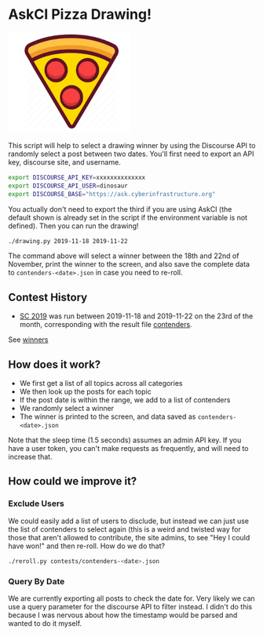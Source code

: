 # AskCI Pizza Drawing!

![pizza.png](pizza.png)

This script will help to select a drawing winner by using the Discourse API
to randomly select a post between two dates. You'll first need to export
an API key, discourse site, and username.

```bash
export DISCOURSE_API_KEY=xxxxxxxxxxxxxx
export DISCOURSE_API_USER=dinosaur
export DISCOURSE_BASE="https://ask.cyberinfrastructure.org"
```

You actually don't need to export the third if you are using AskCI (the default shown
is already set in the script if the environment variable is not defined).
Then you can run the drawing!

```bash
./drawing.py 2019-11-18 2019-11-22
```

The command above will select a winner between the 18th and 22nd of November,
print the winner to the screen, and also save the complete data to `contenders-<date>.json`
in case you need to re-roll.

## Contest History

 - [SC 2019](https://ask.cyberinfrastructure.org/t/calling-all-people-who-like-pizza-and-supercomputing/1134) was run between 2019-11-18 and 2019-11-22 on the 23rd of the month, corresponding with the result file [contenders](contests/contenders-2019-11-23.json).


See [winners](winners.md)


## How does it work?

 - We first get a list of all topics across all categories
 - We then look up the posts for each topic
 - If the post date is within the range, we add to a list of contenders
 - We randomly select a winner
 - The winner is printed to the screen, and data saved as `contenders-<date>.json`


Note that the sleep time (1.5 seconds) assumes an admin API key. If you have a user
token, you can't make requests as frequently, and will need to increase that.

## How could we improve it?

### Exclude Users

We could easily add a list of users to disclude, but instead we can just use
the list of contenders to select again (this is a weird and twisted way for those
that aren't allowed to contribute, the site admins, to see "Hey I could have won!" and 
then re-roll. How do we do that?

```bash
./reroll.py contests/contenders-<date>.json
```

### Query By Date

We are currently exporting all posts to check the date for. Very likely we can
use a query parameter for the discourse API to filter instead. I didn't do this
because I was nervous about how the timestamp would be parsed and wanted to do it myself.
